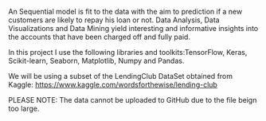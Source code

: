 An Sequential model is fit to the data with the aim to prediction if a new customers are likely to repay his loan or not.  Data Analysis, Data Visualizations and Data Mining yield interesting and informative insights into the accounts that have been charged off and fully paid.

In this project I use the following libraries and toolkits:TensorFlow, Keras, Scikit-learn, Seaborn, Matplotlib, Numpy and  Pandas.

We will be using a subset of the LendingClub DataSet obtained from Kaggle: https://www.kaggle.com/wordsforthewise/lending-club

PLEASE NOTE: The data cannot be uploaded to GitHub due to the file beign too large. 
